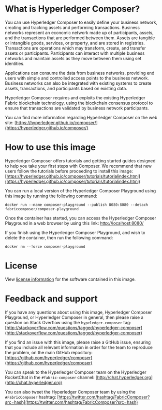 # What is Hyperledger Composer?

You can use Hyperledger Composer to easily define your business network, creating and tracking assets and performing transactions. Business networks represent an economic network made up of participants, assets, and the transactions that are performed between them. Assets are tangible or intangible goods, services, or property, and are stored in registries. Transactions are operations which may transform, create, and transfer assets or participants. Participants can interact with multiple business networks and maintain assets as they move between them using set identities.

Applications can consume the data from business networks, providing end users with simple and controlled access points to the business network. Business networks can also be integrated with existing systems to create assets, transactions, and participants based on existing data.

Hyperledger Composer requires and exploits the existing Hyperledger Fabric blockchain technology, using the blockchain consensus protocol to ensure that transactions are validated by business network participants.

You can find more information regarding Hyperledger Composer on the web site: [https://hyperledger.github.io/composer/](https://hyperledger.github.io/composer/)

# How to use this image

Hyperledger Composer offers tutorials and getting started guides designed to help you take your first steps with Composer. We recommend that new users follow the tutorials before proceeding to install this image: [https://hyperledger.github.io/composer/tutorials/tutorialindex.html](https://hyperledger.github.io/composer/tutorials/tutorialindex.html)

You can run a local version of the Hyperledger Composer Playground using this image by running the following command:

`docker run --name composer-playground --publish 8080:8080 --detach fabriccomposer/composer-playground`

Once the container has started, you can access the Hyperledger Composer Playground in a web browser by using this link: [http://localhost:8080/](http://localhost:8080/)

If you finish using the Hyperledger Composer Playground, and wish to delete the container, then run the following command:

`docker rm --force composer-playground`

# License

View [license information](https://github.com/hyperledger/composer/blob/master/LICENSE.txt) for the software contained in this image.

# Feedback and support

If you have any questions about using this image, Hyperledger Composer Playground, or Hyperledger Composer in general, then please raise a question on Stack Overflow using the `hypeledger-composer` tag: [http://stackoverflow.com/questions/tagged/hyperledger-composer](http://stackoverflow.com/questions/tagged/hyperledger-composer)

If you find an issue with this image, please raise a GitHub issue, ensuring that you include all relevant information in order for the team to reproduce the problem, on the main GitHub repository: [https://github.com/hyperledger/composer](https://github.com/hyperledger/composer)

You can speak to the Hyperledger Composer team on the Hyperledger RocketChat in the `#fabric-composer` channel: [http://chat.hyperledger.org](http://chat.hyperledger.org)

You can also tweet the Hyperledger Composer team by using the `#FabricComposer` hashtag: [https://twitter.com/hashtag/FabricComposer?src=hash](https://twitter.com/hashtag/FabricComposer?src=hash)

